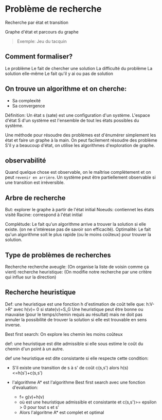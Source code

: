 Problème de recherche
======================

Recherche par état et transition

Graphe d'état et parcours du graphe

> Exemple: Jeu du tacquin

## Comment formaliser?
Le problème
Le fait de chercher une solution
La difficulté du problème
La solution elle-même
Le fait qu'il y ai ou pas de solution

## On trouve un algorithme et on cherche:
* Sa complexité
* Sa convergence

Définition:
	Un état s (sate) est une configuration d'un système.
	L'espace d'état S d'un système est l'ensemble de tout les états possibles du système.

Une méthode pour résoudre des problèmes est d'énumérer simplement les état et faire un graphe à la main. On peut facilement résoudre des problème
S'il y a beaucoup d'état, on utilise les algorithmes d'exploration de graphe.

## observabilité
Quand quelque chose est observable, on le maîtrise complètement et on peut `revenir en arrière`.
Un système peut être partiellement observable si une transition est irréversible.

## Arbre de recherche
But: explorer le graphe à partir de l'état initial
Noeuds: contiennet les états visité
Racine: correspond à l'état initial

Complétude: Le fait qu'un algorithme arrive a trouver la solution si elle existe. (on ne s'intéresse pas de savoir son efficacité).
Optimalité: Le fait qu'un algorithme soit le plus rapide (ou le moins coûteux) pour trouver la solution.

## Type de problèmes de recherches
Recherche recherche aveugle: (On organise la liste de voisin comme ça vient)
recherche heuristique: (On modifie notre recherche par une critère qui influe sur la direction)

## Recherche heuristique
Def: une heuristique est une fonction h d'estimation de coût telle que:
h:V->R⁺ avec h(v)= 0 si state(v)=S_G
Une heuristique peut être bonne ou mauvaise (pour le temps/chemin requis au résultat) mais ne doit pas annuler la possibilité de trouver la solution si elle est trouvable en sens inverse.

Best first search:
On explore les chemin les moins coûteux

def: une heuristique est dite admissible si elle sous estime le coût du chemin d'un point à un autre.

def une heuristique est dite consistante si elle respecte cette condition:
- S'il existe une transition de s à s' de coût c(s,s') alors h(s)<=h(s')+c(s,s')

- l'algorithme A* est l'algorithme Best first search avec une fonction d'evaluation:
	- f= g(v)+h(v)
	- où  est une heuristique admissible et consistante et c(s,s')>= epsilon > 0 pour tout s et s'
	- Alors l'algoritme A* est complet et optimal
